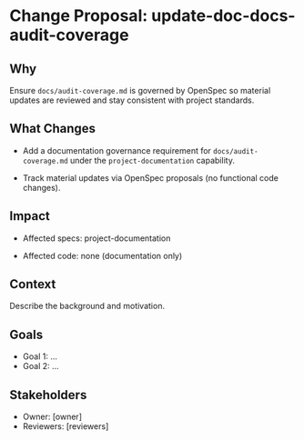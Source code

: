 # Change Proposal: update-doc-docs-audit-coverage

## Why

Ensure `docs/audit-coverage.md` is governed by OpenSpec so material updates are reviewed and stay consistent with project standards.

## What Changes

- Add a documentation governance requirement for `docs/audit-coverage.md` under the `project-documentation` capability.

- Track material updates via OpenSpec proposals (no functional code changes).

## Impact

- Affected specs: project-documentation

- Affected code: none (documentation only)

## Context

Describe the background and motivation.


## Goals

- Goal 1: ...
- Goal 2: ...


## Stakeholders

- Owner: [owner]
- Reviewers: [reviewers]

